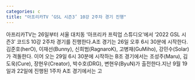 ```yaml
---
categories: c
title: "아프리카TV ‘GSL 시즌3’ 10강 2주차 경기 진행"
---
```

아프리카TV는 26일부터 서울 대치동 ‘아프리카 프릭업 스튜디오’에서 ‘2022 GSL 시즌3’ 코드S 10강 2주차 경기를 진행한다.A조 경기는 26일 오후 6시 30분에 시작한다. 김준호(herO), 이재선(Bunny), 신희범(RagnaroK), 고병재(GuMiho), 강민수(Solar)가 격돌한다. 이어 오는 29일 6시 30분에 시작하는 B조 경기에서는 조성주(Maru), 김도욱(Cure), 장현우(Creator), 박수호(DRG), 변현우(ByuN)가 출전한다.지난 9월 19일과 22일에 진행된 1주차 A조 경기에서는 고
